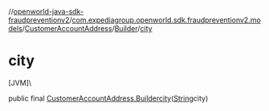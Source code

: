 //[openworld-java-sdk-fraudpreventionv2](../../../../index.md)/[com.expediagroup.openworld.sdk.fraudpreventionv2.models](../../index.md)/[CustomerAccountAddress](../index.md)/[Builder](index.md)/[city](city.md)

# city

[JVM]\

public final [CustomerAccountAddress.Builder](index.md)[city](city.md)([String](https://docs.oracle.com/javase/8/docs/api/java/lang/String.html)city)
